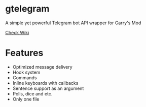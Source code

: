 # gtelegram
A simple yet powerful Telegram bot API wrapper for Garry's Mod

[Check Wiki](https://github.com/tochnonement/gtelegram/wiki)

# Features
- Optimized message delivery
- Hook system
- Commands
- Inline keyboards with callbacks
- Sentence support as an argument
- Polls, dice and etc.
- Only one file